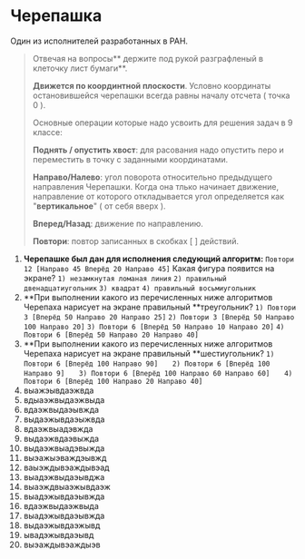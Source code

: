 # Черепашка

Один из исполнителей разработанных в РАН.

> Отвечая на вопросы** держите под рукой разграфленый в клеточку лист бумаги**.
>
> **Движется по координтной плоскости**. Условно координаты остановившейся черепашки всегда равны началу отсчета \( точка 0 \).
>
> Основные операции которые надо усвоить для решения задач в 9 классе:
>
> **Поднять / опустить хвост**: для расования надо опустить перо и переместить в точку с заданными координатами.
>
> **Направо/Налево**: угол поворота относительно предыдущего направления Черепашки. Когда она тлько начинает движение, направление от которого откладывается угол определяется как "**вертикальное**" \( от себя вверх \).
>
> **Вперед/Назад**: движение по направлению.
>
> **Повтори**: повтор записанных в скобках \[ \] действий.

1. **Черепашке был дан для исполнения следующий алгоритм:**
   `Повтори 12 [Направо 45 Вперёд 20 Направо 45]`
   Какая фигура появится на экране?
   `1) незамкнутая ломаная линия`
   `2) правильный двенадцатиугольник`
   `3) квадрат`
   `4) правильный восьмиугольник`
2. **При выполнении какого из перечисленных ниже алгоритмов Черепаха нарисует на экране правильный **треугольник?
   `1) Повтори 3 [Вперёд 50 Направо 20 Направо 25]`
   `2) Повтори 3 [Вперёд 50 Направо 100 Направо 20]`
   `3) Повтори 6 [Вперёд 50 Направо 10 Направо 20]`
   `4) Повтори 6 [Вперёд 50 Направо 20 Направо 40]`
3. **При выполнении какого из перечисленных ниже алгоритмов Черепаха нарисует на экране правильный **шестиугольник?
   `1) Повтори 6 [Вперёд 100 Направо 90]   `
   `2) Повтори 6 [Вперёд 100 Направо 9]   `
   `3) Повтори 6 [Вперёд 100 Направо 60 Направо 60]   `
   `4) Повтори 6 [Вперёд 100 Направо 20 Направо 40]   `
4. выажэывдаэжвда
5. вдыаэжвыдаэжвыда
6. вдаэжвыдаэывжда
7. выдаэжывдаэыжвда
8. вдаэжвыадэвжда
9. выдаэжвдаэвыжда
10. выдаэжвыадэвыжда
11. выэажыэваждэывжд
12. ваыэждывэаждывэад
13. выадэжвыдаэывджа
14. выаэждвыаэжывдаэж
15. выадэжывдаэывжда
16. вдаэжвыдаэжвыда
17. выадэжывдаэывжда
18. выдаэжывдаэжывд
19. ывадэжывдаэывд
20. выэаждывэаждыэв



